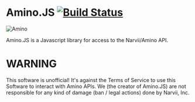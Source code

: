 # Amino.JS [![Build Status](https://travis-ci.org/AminoJS/Amino.JS.svg?branch=master)](https://travis-ci.org/AminoJS/Amino.JS)

![Amino](https://pm1.narvii.com/6354/a293fd6d1f40df3bdd0a1211ad395fcfc1fd0def_hq.jpg)

Amino.JS is a Javascript library for access to the Narvii/Amino API.

# WARNING
This software is unofficial! It's against the Terms of Service to use this Software to interact with Amino APIs. We (the creator of Amino.JS) are not responsible for any kind of damage (ban / legal actions) done by Narvii, Inc. 
